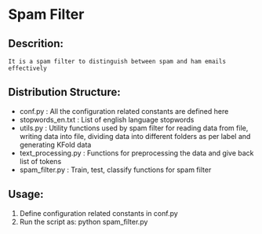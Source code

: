Spam Filter
===========
Descrition:
------------
	It is a spam filter to distinguish between spam and ham emails effectively

Distribution Structure:
-----------------------
* conf.py : All the configuration related constants are defined here
* stopwords_en.txt : List of english language stopwords
* utils.py : Utility functions used by spam filter for reading data from file, writing data into file, dividing data into different folders as per label and generating KFold data
* text_processing.py : Functions for preprocessing the data and give back list of tokens
* spam_filter.py : Train, test, classify functions for spam filter
	
Usage:
------
1. Define configuration related constants in conf.py
2. Run the script as:
    python spam_filter.py
	  
